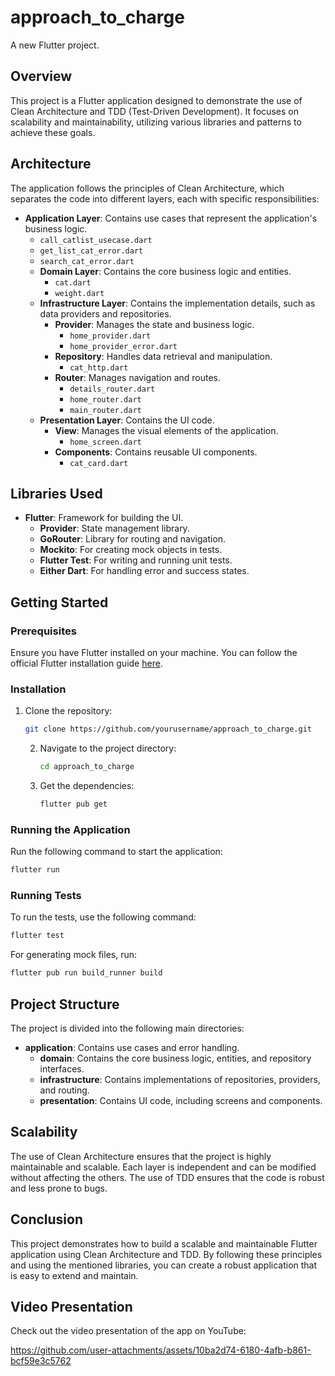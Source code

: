 # approach_to_charge

A new Flutter project.

## Overview

This project is a Flutter application designed to demonstrate the use of Clean Architecture and TDD (Test-Driven Development). It focuses on scalability and maintainability, utilizing various libraries and patterns to achieve these goals.

## Architecture

The application follows the principles of Clean Architecture, which separates the code into different layers, each with specific responsibilities:

- **Application Layer**: Contains use cases that represent the application's business logic.
    - `call_catlist_usecase.dart`
    - `get_list_cat_error.dart`
    - `search_cat_error.dart`
  - **Domain Layer**: Contains the core business logic and entities.
      - `cat.dart`
      - `weight.dart`
  - **Infrastructure Layer**: Contains the implementation details, such as data providers and repositories.
      - **Provider**: Manages the state and business logic.
          - `home_provider.dart`
          - `home_provider_error.dart`
      - **Repository**: Handles data retrieval and manipulation.
          - `cat_http.dart`
      - **Router**: Manages navigation and routes.
          - `details_router.dart`
          - `home_router.dart`
          - `main_router.dart`
  - **Presentation Layer**: Contains the UI code.
      - **View**: Manages the visual elements of the application.
          - `home_screen.dart`
      - **Components**: Contains reusable UI components.
          - `cat_card.dart`

## Libraries Used

- **Flutter**: Framework for building the UI.
  - **Provider**: State management library.
  - **GoRouter**: Library for routing and navigation.
  - **Mockito**: For creating mock objects in tests.
  - **Flutter Test**: For writing and running unit tests.
  - **Either Dart**: For handling error and success states.

## Getting Started

### Prerequisites

Ensure you have Flutter installed on your machine. You can follow the official Flutter installation guide [here](https://docs.flutter.dev/get-started/install).

### Installation

1. Clone the repository:
   ```sh
   git clone https://github.com/yourusername/approach_to_charge.git
   ```
   2. Navigate to the project directory:
      ```sh
      cd approach_to_charge
      ```
   3. Get the dependencies:
      ```sh
      flutter pub get
      ```

### Running the Application

Run the following command to start the application:
```sh
flutter run
```

### Running Tests

To run the tests, use the following command:
```sh
flutter test
```

For generating mock files, run:
```sh
flutter pub run build_runner build
```

## Project Structure

The project is divided into the following main directories:

- **application**: Contains use cases and error handling.
  - **domain**: Contains the core business logic, entities, and repository interfaces.
  - **infrastructure**: Contains implementations of repositories, providers, and routing.
  - **presentation**: Contains UI code, including screens and components.

## Scalability

The use of Clean Architecture ensures that the project is highly maintainable and scalable. Each layer is independent and can be modified without affecting the others. The use of TDD ensures that the code is robust and less prone to bugs.

## Conclusion

This project demonstrates how to build a scalable and maintainable Flutter application using Clean Architecture and TDD. By following these principles and using the mentioned libraries, you can create a robust application that is easy to extend and maintain.

## Video Presentation

Check out the video presentation of the app on YouTube:




https://github.com/user-attachments/assets/10ba2d74-6180-4afb-b861-bcf59e3c5762




